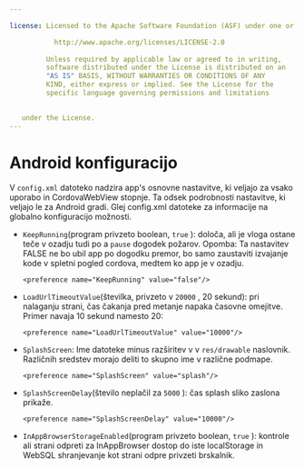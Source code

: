 ```yaml
---

license: Licensed to the Apache Software Foundation (ASF) under one or more contributor license agreements. See the NOTICE file distributed with this work for additional information regarding copyright ownership. The ASF licenses this file to you under the Apache License, Version 2.0 (the "License"); you may not use this file except in compliance with the License. You may obtain a copy of the License at

           http://www.apache.org/licenses/LICENSE-2.0
    
         Unless required by applicable law or agreed to in writing,
         software distributed under the License is distributed on an
         "AS IS" BASIS, WITHOUT WARRANTIES OR CONDITIONS OF ANY
         KIND, either express or implied. See the License for the
         specific language governing permissions and limitations
    

   under the License.
---
```


# Android konfiguracijo

V `config.xml` datoteko nadzira app's osnovne nastavitve, ki veljajo za vsako uporabo in CordovaWebView stopnje. Ta odsek podrobnosti nastavitve, ki veljajo le za Android gradi. Glej config.xml datoteke za informacije na globalno konfiguracijo možnosti.

*   `KeepRunning`(program privzeto boolean, `true` ): določa, ali je vloga ostane teče v ozadju tudi po a `pause` dogodek požarov. Opomba: Ta nastavitev FALSE ne bo ubil app po dogodku premor, bo samo zaustaviti izvajanje kode v spletni pogled cordova, medtem ko app je v ozadju.
    
        <preference name="KeepRunning" value="false"/>
        

*   `LoadUrlTimeoutValue`(številka, privzeto v `20000` , 20 sekund): pri nalaganju strani, čas čakanja pred metanje napaka časovne omejitve. Primer navaja 10 sekund namesto 20:
    
        <preference name="LoadUrlTimeoutValue" value="10000"/>
        

*   `SplashScreen`: Ime datoteke minus razširitev v v `res/drawable` naslovnik. Različnih sredstev morajo deliti to skupno ime v različne podmape.
    
        <preference name="SplashScreen" value="splash"/>
        

*   `SplashScreenDelay`(število neplačil za `5000` ): čas splash sliko zaslona prikaže.
    
        <preference name="SplashScreenDelay" value="10000"/>
        

*   `InAppBrowserStorageEnabled`(program privzeto boolean, `true` ): kontrole ali strani odpreti za InAppBrowser dostop do iste localStorage in WebSQL shranjevanje kot strani odpre privzeti brskalnik.
